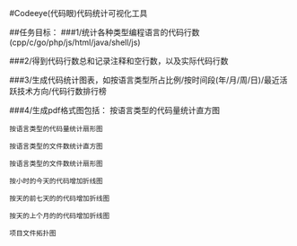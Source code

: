 #Codeeye(代码眼)代码统计可视化工具

##任务目标：
###1/统计各种类型编程语言的代码行数(cpp/c/go/php/js/html/java/shell/js)

###2/得到代码行数总和记录注释和空行数，以及实际代码行数

###3/生成代码统计图表，如按语言类型所占比例/按时间段(年/月/周/日)/最近活跃技术方向/代码行数排行榜

###4/生成pdf格式图包括：
	按语言类型的代码量统计直方图

	按语言类型的代码量统计扇形图

	按语言类型的文件数统计直方图

	按语言类型的文件数统计扇形图

	按小时的今天的代码增加折线图

	按天的前七天的的代码增加折线图

	按天的上个月的的代码增加折线图

	项目文件拓扑图







